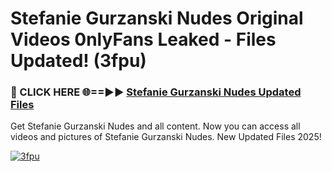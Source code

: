 # Stefanie Gurzanski Nudes Original Videos 0nlyFans Leaked - Files Updated! (3fpu)

<h3>🔴 CLICK HERE 🌐==►► <a href="https://tinyurl.com/3hn5wdd3" rel="nofollow">Stefanie Gurzanski Nudes Updated Files</a></h3>

Get Stefanie Gurzanski Nudes and all content. Now you can access all videos and pictures of Stefanie Gurzanski Nudes. New Updated Files 2025!

[![3fpu](https://i.imgur.com/4HnBqBT.gif)](https://tinyurl.com/3hn5wdd3)
